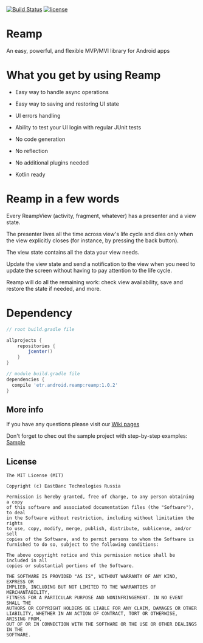 [![Build Status](https://travis-ci.org/eastbanctechru/Reamp.svg?branch=master)](https://travis-ci.org/eastbanctechru/Reamp)
[![license](https://img.shields.io/github/license/mashape/apistatus.svg)](https://opensource.org/licenses/MIT)

# Reamp

An easy, powerful, and flexible MVP/MVI library for Android apps
 
# What you get by using Reamp

 - Easy way to handle async operations
 - Easy way to saving and restoring UI state
 - UI errors handling
 - Ability to test your UI login with regular JUnit tests
 
 - No code generation
 - No reflection
 - No additional plugins needed
 - Kotlin ready
 
# Reamp in a few words

Every ReampView (activity, fragment, whatever) has a presenter and a view state.

The presenter lives all the time across view's life cycle and dies only when the view explicitly closes (for instance, by pressing the back button).

The view state contains all the data your view needs.

Update the view state and send a notification to the view when you need to update the screen without having to pay attention to the life cycle.

Reamp will do all the remaining work: check view availability, save and restore the state if needed, and more.

# Dependency

```groovy
// root build.gradle file

allprojects {
    repositories {
        jcenter()
    }
}
```

```groovy
// module build.gradle file
dependencies {
  compile 'etr.android.reamp:reamp:1.0.2'
}
```

## More info

If you have any questions please visit our [Wiki pages](https://github.com/eastbanctechru/Reamp/wiki)

Don't forget to chec out the sample project with step-by-step examples: [Sample](https://github.com/eastbanctechru/Reamp/tree/master/sample)

## License
```
The MIT License (MIT)

Copyright (c) EastBanc Technologies Russia

Permission is hereby granted, free of charge, to any person obtaining a copy
of this software and associated documentation files (the "Software"), to deal
in the Software without restriction, including without limitation the rights
to use, copy, modify, merge, publish, distribute, sublicense, and/or sell
copies of the Software, and to permit persons to whom the Software is
furnished to do so, subject to the following conditions:

The above copyright notice and this permission notice shall be included in all
copies or substantial portions of the Software.

THE SOFTWARE IS PROVIDED "AS IS", WITHOUT WARRANTY OF ANY KIND, EXPRESS OR
IMPLIED, INCLUDING BUT NOT LIMITED TO THE WARRANTIES OF MERCHANTABILITY,
FITNESS FOR A PARTICULAR PURPOSE AND NONINFRINGEMENT. IN NO EVENT SHALL THE
AUTHORS OR COPYRIGHT HOLDERS BE LIABLE FOR ANY CLAIM, DAMAGES OR OTHER
LIABILITY, WHETHER IN AN ACTION OF CONTRACT, TORT OR OTHERWISE, ARISING FROM,
OUT OF OR IN CONNECTION WITH THE SOFTWARE OR THE USE OR OTHER DEALINGS IN THE
SOFTWARE.
```
